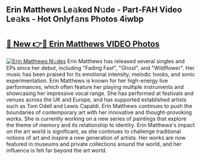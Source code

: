 ## Erin Matthews Le𝚊ked N𝚞de - Part-FAH Video Le𝚊ks - Hot Onlyf𝚊ns Photos 4iwbp

# <h2><a href="http://ab26636.deff.icu/?id=Erin+Matthews">🔗 New 👉🔴 Erin Matthews VIDEO Photos</a></h2>

[![Erin Matthews N𝚞des](https://i.imgur.com/rIISA9y.gif)](http://ab26636.deff.icu/?id=Erin+Matthews)
Erin Matthews has released several singles and EPs since her debut, including "Fading Fast", "Ghost", and "Wildflower". Her music has been praised for its emotional intensity, melodic hooks, and sonic experimentation. Erin Matthews is known for her high-energy live performances, which often feature her playing multiple instruments and showcasing her impressive vocal range. She has performed at festivals and venues across the UK and Europe, and has supported established artists such as Tom Odell and Lewis Capaldi. Erin Matthews continues to push the boundaries of contemporary art with her innovative and thought-provoking works. She is currently working on a new series of paintings that explore the theme of memory and its relationship to identity. Erin Matthews's impact on the art world is significant, as she continues to challenge traditional notions of art and inspire a new generation of artists. Her works are now featured in museums and private collections around the world, and her influence is felt far beyond the art world.
